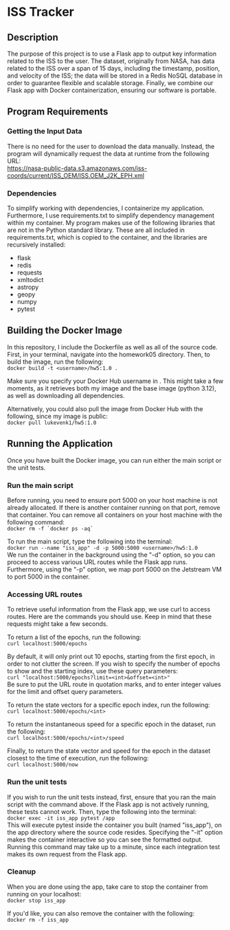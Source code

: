 # ISS Tracker
## Description
The purpose of this project is to use a Flask app to output key information related to the ISS to the user. The dataset, originally from NASA, has data related to the ISS over a span of 15 days, including the timestamp, position, and velocity of the ISS; the data will be stored in a Redis NoSQL database in order to guarantee flexible and scalable storage. Finally, we combine our Flask app with Docker containerization, ensuring our software is portable.

## Program Requirements
### Getting the Input Data
There is no need for the user to download the data manually. Instead, the program will dynamically request the data at runtime from the following URL:  
https://nasa-public-data.s3.amazonaws.com/iss-coords/current/ISS_OEM/ISS.OEM_J2K_EPH.xml

### Dependencies
To simplify working with dependencies, I containerize my application. Furthermore, I use requirements.txt to simplify dependency management within my container. My program makes use of the following libraries that are not in the Python standard library. These are all included in requirements.txt, which is copied to the container, and the libraries are recursively installed:  
- flask
- redis
- requests
- xmltodict  
- astropy
- geopy
- numpy
- pytest

## Building the Docker Image
In this repository, I include the Dockerfile as well as all of the source code. First, in your terminal, navigate into the homework05 directory. Then, to build the image, run the following:  
```docker build -t <username>/hw5:1.0 .```   

Make sure you specify your Docker Hub username in *<username>*. This might take a few moments, as it retrieves both my image and the base image (python 3.12), as well as downloading all dependencies.  

Alternatively, you could also pull the image from Docker Hub with the following, since my image is public:  
```docker pull lukevenk1/hw5:1.0```

## Running the Application
Once you have built the Docker image, you can run either the main script or the unit tests.  

### Run the main script
Before running, you need to ensure port 5000 on your host machine is not already allocated. If there is another container running on that port, remove that container. You can remove all containers on your host machine with the following command:  
```docker rm -f `docker ps -aq` ```

To run the main script, type the following into the terminal:  
```docker run --name "iss_app" -d -p 5000:5000 <username>/hw5:1.0```  
We run the container in the background using the "-d" option, so you can proceed to access various URL routes while the Flask app runs. Furthermore, using the "-p" option, we map port 5000 on the Jetstream VM to port 5000 in the container.

### Accessing URL routes
To retrieve useful information from the Flask app, we use curl to access routes. Here are the commands you should use. Keep in mind that these requests might take a few seconds.  

To return a list of the epochs, run the following:  
```curl localhost:5000/epochs```  

By default, it will only print out 10 epochs, starting from the first epoch, in order to not clutter the screen. If you wish to specify the number of epochs to show and the starting index, use these query parameters:  
```curl "localhost:5000/epochs?limit=<int>&offset=<int>"```  
Be sure to put the URL route in quotation marks, and to enter integer values for the limit and offset query parameters.

To return the state vectors for a specific epoch index, run the following:  
```curl localhost:5000/epochs/<int>```

To return the instantaneous speed for a specific epoch in the dataset, run the following:  
```curl localhost:5000/epochs/<int>/speed```

Finally, to return the state vector and speed for the epoch in the dataset closest to the time of execution, run the following:  
```curl localhost:5000/now```

### Run the unit tests
If you wish to run the unit tests instead, first, ensure that you ran the main script with the command above. If the Flask app is not actively running, these tests cannot work. Then, type the following into the terminal:  
```docker exec -it iss_app pytest /app```  
This will execute pytest inside the container you built (named "iss_app"), on the app directory where the source code resides. Specifying the "-it" option makes the container interactive so you can see the formatted output. Running this command may take up to a minute, since each integration test makes its own request from the Flask app.

### Cleanup
When you are done using the app, take care to stop the container from running on your localhost:  
```docker stop iss_app ```

If you'd like, you can also remove the container with the following:  
```docker rm -f iss_app ```
